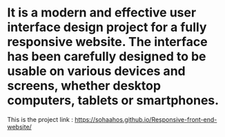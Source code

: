 ﻿# It is a modern and effective user interface design project for a fully responsive website. The interface has been carefully designed to be usable on various devices and screens, whether desktop computers, tablets or smartphones.

 This is the project link : https://sohaahos.github.io/Responsive-front-end-website/
